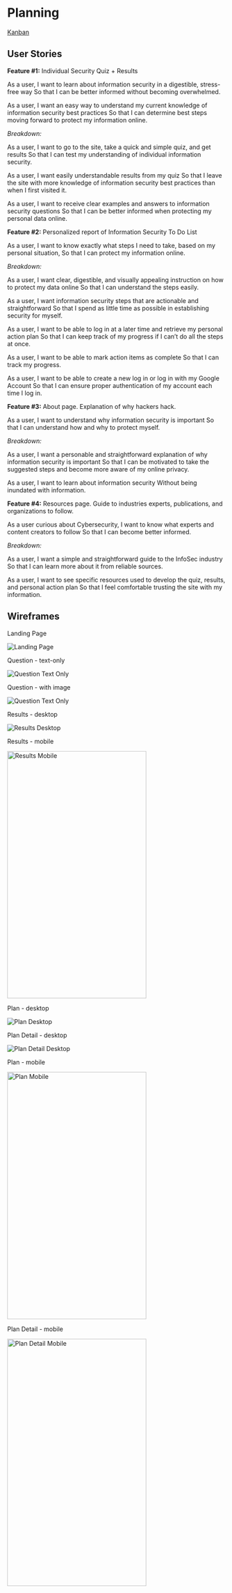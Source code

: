 # Planning

[Kanban](https://github.com/zoe-gonzales/cyber-ed/projects/1)

## User Stories

**Feature #1:** Individual Security Quiz + Results

As a user,
I want to learn about information security in a digestible, stress-free way
So that I can be better informed without becoming overwhelmed.

As a user,
I want an easy way to understand my current knowledge of information security best practices
So that I can determine best steps moving forward to protect my information online.

*Breakdown:*

As a user, 
I want to go to the site, take a quick and simple quiz, and get results
So that I can test my understanding of individual information security.

As a user,
I want easily understandable results from my quiz
So that I leave the site with more knowledge of information security best practices than when I first visited it.

As a user,
I want to receive clear examples and answers to information security questions
So that I can be better informed when protecting my personal data online.

**Feature #2:** Personalized report of Information Security To Do List

As a user,
I want to know exactly what steps I need to take, based on my personal situation,
So that I can protect my information online.

*Breakdown:*

As a user,
I want clear, digestible, and visually appealing instruction on how to protect my data online
So that I can understand the steps easily.

As a user,
I want information security steps that are actionable and straightforward
So that I spend as little time as possible in establishing security for myself.

As a user,
I want to be able to log in at a later time and retrieve my personal action plan
So that I can keep track of my progress if I can’t do all the steps at once.

As a user,
I want to be able to mark action items as complete
So that I can track my progress.

As a user,
I want to be able to create a new log in or log in with my Google Account
So that I can ensure proper authentication of my account each time I log in.

**Feature #3:** About page. Explanation of why hackers hack.

As a user,
I want to understand why information security is important
So that I can understand how and why to protect myself.

*Breakdown:*

As a user,
I want a personable and straightforward explanation of why information security is important
So that I can be motivated to take the suggested steps and become more aware of my online privacy.

As a user,
I want to learn about information security
Without being inundated with information.

**Feature #4:** Resources page. Guide to industries experts, publications, and organizations to follow.

As a user curious about Cybersecurity,
I want to know what experts and content creators to follow
So that I can become better informed.

*Breakdown:*

As a user,
I want a simple and straightforward guide to the InfoSec industry
So that I can learn more about it from reliable sources.

As a user,
I want to see specific resources used to develop the quiz, results, and personal action plan
So that I feel comfortable trusting the site with my information.

## Wireframes

Landing Page

![Landing Page](./client/public/images/readme/landing.png)

Question - text-only

![Question Text Only](./client/public/images/readme/question_text_only.png)

Question - with image

![Question Text Only](./client/public/images/readme/question_with_image.png)

Results - desktop

![Results Desktop](./client/public/images/readme/results_desktop.png)

Results - mobile

<img src="./client/public/images/readme/results_mobile.png" alt="Results Mobile" width="320" height="568">

Plan - desktop

![Plan Desktop](./client/public/images/readme/plan_desktop.png)

Plan Detail - desktop

![Plan Detail Desktop](./client/public/images/readme/plan_details.png)

Plan - mobile

<img src="./client/public/images/readme/plan_mobile.png" alt="Plan Mobile" width="320" height="568">

Plan Detail - mobile

<img src="./client/public/images/readme/plan_detail_mobile.png" alt="Plan Detail Mobile" width="320" height="568">